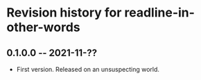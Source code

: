 # Revision history for readline-in-other-words

## 0.1.0.0 -- 2021-11-??

* First version. Released on an unsuspecting world.
